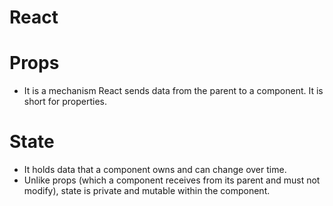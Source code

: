# React

# Props

- It is a mechanism React sends data from the parent to a component. It is short for properties.

# State

- It holds data that a component owns and can change over time.
- Unlike props (which a component receives from its parent and must not modify), state is private and mutable within the component.
